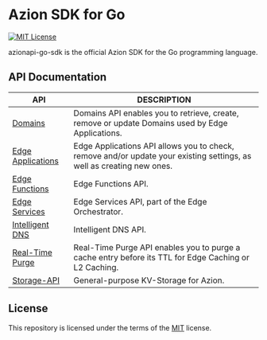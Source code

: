 # Azion SDK for Go
[![MIT License](https://img.shields.io/badge/license-MIT-green.svg)](LICENSE.md)

azionapi-go-sdk is the official Azion SDK for the Go programming language.

## API Documentation

|API|DESCRIPTION|
|---|---|
|[Domains](domains/README.md)|Domains API enables you to retrieve, create, remove or update Domains used by Edge Applications.|
|[Edge Applications](edgeapplications/README.md)|Edge Applications API allows you to check, remove and/or update your existing settings, as well as creating new ones.|
|[Edge Functions](edgefunctions/README.md)|Edge Functions API.|
|[Edge Services](edgeservices/README.md)|Edge Services API, part of the Edge Orchestrator.|
|[Intelligent DNS](idns/README.md)|Intelligent DNS API.|
|[Real-Time Purge](realtimepurge/README.md)|Real-Time Purge API enables you to purge a cache entry before its TTL for Edge Caching or L2 Caching.|
|[Storage-API](storageapi/README.md)|General-purpose KV-Storage for Azion.|


## License

This repository is licensed under the terms of the [MIT](LICENSE.md) license.

